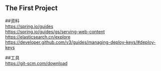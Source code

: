 ## The First Project
##资料<br>
https://spring.io/guides<br>
https://spring.io/guides/gs/serving-web-content<br>
https://elasticsearch.cn/explore<br>
https://developer.github.com/v3/guides/managing-deploy-keys/#deploy-keys<br>


##工具<br>
https://git-scm.com/download<br>
